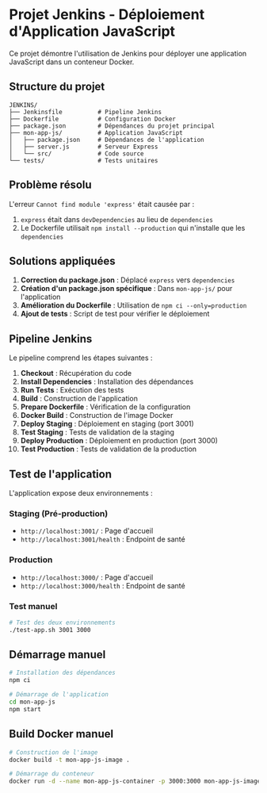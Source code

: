 # Projet Jenkins - Déploiement d'Application JavaScript

Ce projet démontre l'utilisation de Jenkins pour déployer une application JavaScript dans un conteneur Docker.

## Structure du projet

```
JENKINS/
├── Jenkinsfile          # Pipeline Jenkins
├── Dockerfile           # Configuration Docker
├── package.json         # Dépendances du projet principal
├── mon-app-js/          # Application JavaScript
│   ├── package.json     # Dépendances de l'application
│   ├── server.js        # Serveur Express
│   └── src/             # Code source
└── tests/               # Tests unitaires
```

## Problème résolu

L'erreur `Cannot find module 'express'` était causée par :
1. `express` était dans `devDependencies` au lieu de `dependencies`
2. Le Dockerfile utilisait `npm install --production` qui n'installe que les `dependencies`

## Solutions appliquées

1. **Correction du package.json** : Déplacé `express` vers `dependencies`
2. **Création d'un package.json spécifique** : Dans `mon-app-js/` pour l'application
3. **Amélioration du Dockerfile** : Utilisation de `npm ci --only=production`
4. **Ajout de tests** : Script de test pour vérifier le déploiement

## Pipeline Jenkins

Le pipeline comprend les étapes suivantes :
1. **Checkout** : Récupération du code
2. **Install Dependencies** : Installation des dépendances
3. **Run Tests** : Exécution des tests
4. **Build** : Construction de l'application
5. **Prepare Dockerfile** : Vérification de la configuration
6. **Docker Build** : Construction de l'image Docker
7. **Deploy Staging** : Déploiement en staging (port 3001)
8. **Test Staging** : Tests de validation de la staging
9. **Deploy Production** : Déploiement en production (port 3000)
10. **Test Production** : Tests de validation de la production

## Test de l'application

L'application expose deux environnements :

### Staging (Pré-production)
- `http://localhost:3001/` : Page d'accueil
- `http://localhost:3001/health` : Endpoint de santé

### Production
- `http://localhost:3000/` : Page d'accueil
- `http://localhost:3000/health` : Endpoint de santé

### Test manuel
```bash
# Test des deux environnements
./test-app.sh 3001 3000
```

## Démarrage manuel

```bash
# Installation des dépendances
npm ci

# Démarrage de l'application
cd mon-app-js
npm start
```

## Build Docker manuel

```bash
# Construction de l'image
docker build -t mon-app-js-image .

# Démarrage du conteneur
docker run -d --name mon-app-js-container -p 3000:3000 mon-app-js-image
```
